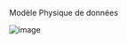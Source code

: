 Modèle Physique de données 

![image](https://github.com/user-attachments/assets/ccf3b7e7-7b8b-4002-b666-bab4bdead282)
